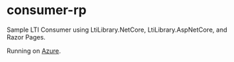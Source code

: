 # consumer-rp
Sample LTI Consumer using LtiLibrary.NetCore, LtiLibrary.AspNetCore, and Razor Pages.

Running on [Azure](http://consumer-rp.azurewebsites.net/).
